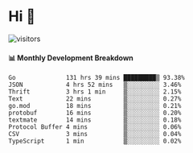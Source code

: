 # Hi 👋
 
![visitors](https://visitor-badge.glitch.me/badge?page_id=sorcererxw.sorcererx)

#### 📊 Monthly Development Breakdown

<!--START_SECTION:waka-->
```text
Go              131 hrs 39 mins █████████▒ 93.38%
JSON            4 hrs 52 mins   ▒░░░░░░░░░ 3.46%
Thrift          3 hrs 1 min     ▒░░░░░░░░░ 2.15%
Text            22 mins         ▒░░░░░░░░░ 0.27%
go.mod          18 mins         ▒░░░░░░░░░ 0.21%
protobuf        16 mins         ▒░░░░░░░░░ 0.20%
textmate        14 mins         ▒░░░░░░░░░ 0.18%
Protocol Buffer 4 mins          ▒░░░░░░░░░ 0.06%
CSV             3 mins          ▒░░░░░░░░░ 0.04%
TypeScript      1 min           ▒░░░░░░░░░ 0.02%
```
<!--END_SECTION:waka-->
